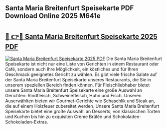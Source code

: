 ## Santa Maria Breitenfurt Speisekarte PDF Download Online 2025 M641e

# <h2><a href="http://gcbrfty.nevu.top/?p=Santa+Maria+Breitenfurt+Speisekarte">🔗 👉🔴 Santa Maria Breitenfurt Speisekarte 2025 PDF</a></h2>

[![Santa Maria Breitenfurt Speisekarte 2025 PDF](https://i.imgur.com/dBaPXMq.png)](http://gcbrfty.nevu.top/?p=Santa+Maria+Breitenfurt+Speisekarte)
Die Santa Maria Breitenfurt Speisekarte ist nicht nur eine Liste von Gerichten in einem Restaurant oder Café, sondern auch Ihre Möglichkeit, ein köstliches und für Ihren Geschmack geeignetes Gericht zu wählen. Es gibt viele frische Salate auf der Santa Maria Breitenfurt Speisekarte unseres Restaurants, die Sie in unserem speziellen Bereich finden können. Für Fleischliebhaber bietet unsere Santa Maria Breitenfurt Speisekarte eine große Auswahl an Gerichten: Rindfleisch, Schweinefleisch, Huhn und Fisch. Unseren Auserwählten bieten wir Gourmet-Gerichte wie Schaschlik und Steak an, die auf einem Holzfeuer zubereitet werden. Unsere Santa Maria Breitenfurt Speisekarte bietet eine große Auswahl an Desserts, von klassischen Torten und Kuchen bis hin zu exquisiten Crème Brûlée und Schokoladen-Schokoladen-Extras.
